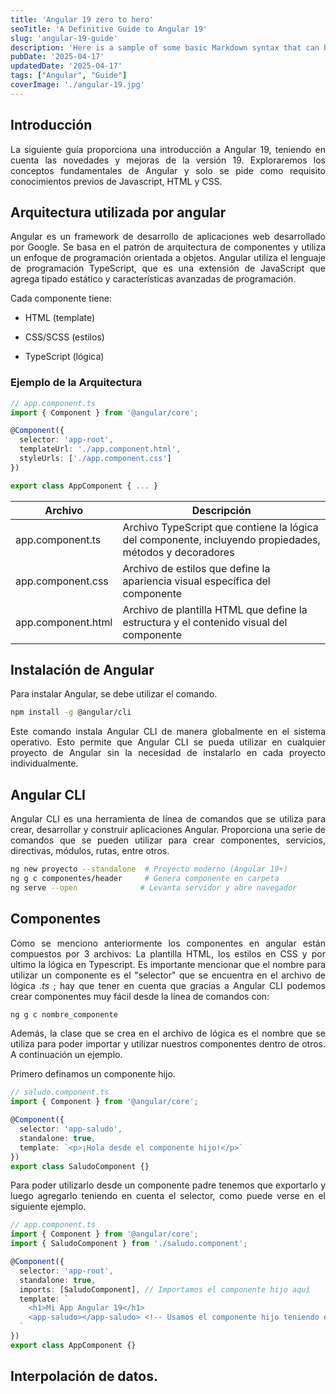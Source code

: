 ```yaml
---
title: 'Angular 19 zero to hero'
seoTitle: 'A Definitive Guide to Angular 19'
slug: 'angular-19-guide'
description: 'Here is a sample of some basic Markdown syntax that can be used when writing Markdown content in Astro.'
pubDate: '2025-04-17'
updatedDate: '2025-04-17'
tags: ["Angular", "Guide"]
coverImage: './angular-19.jpg'
---
```


<style>
  .justified-text {
    text-align: justify;
  }
</style>

## Introducción

<div class="justified-text">
La siguiente guía proporciona una introducción a Angular 19, teniendo en cuenta las novedades y mejoras de la versión 19. Exploraremos los conceptos fundamentales de Angular y solo se pide como requisito conocimientos previos de Javascript, HTML y CSS.
</div>

## Arquitectura utilizada por angular

<div class="justified-text">
Angular es un framework de desarrollo de aplicaciones web desarrollado por Google. Se basa en el patrón de arquitectura de componentes y utiliza un enfoque de programación orientada a objetos. Angular utiliza el lenguaje de programación TypeScript, que es una extensión de JavaScript que agrega tipado estático y características avanzadas de programación.

Cada componente tiene:

- HTML (template)

- CSS/SCSS (estilos)

- TypeScript (lógica)

### Ejemplo de la Arquitectura
```typescript
// app.component.ts
import { Component } from '@angular/core';

@Component({
  selector: 'app-root',
  templateUrl: './app.component.html',
  styleUrls: ['./app.component.css']
})

export class AppComponent { ... }
```

| Archivo | Descripción |
| ------- | ----------- |
| app.component.ts | Archivo TypeScript que contiene la lógica del componente, incluyendo propiedades, métodos y decoradores |
| app.component.css | Archivo de estilos que define la apariencia visual específica del componente |
| app.component.html | Archivo de plantilla HTML que define la estructura y el contenido visual del componente |
</div>


## Instalación de Angular

<div class="justified-text">
Para instalar Angular, se debe utilizar el comando.

```bash
npm install -g @angular/cli
```
Este comando instala Angular CLI de manera globalmente en el sistema operativo. Esto permite que Angular CLI se pueda utilizar en cualquier proyecto de Angular sin la necesidad de instalarlo en cada proyecto individualmente.

</div>

## Angular CLI

<div class="justified-text">
Angular CLI es una herramienta de línea de comandos que se utiliza para crear, desarrollar y construir aplicaciones Angular. Proporciona una serie de comandos que se pueden utilizar para crear componentes, servicios, directivas, módulos, rutas, entre otros.

```bash
ng new proyecto --standalone  # Proyecto moderno (Angular 19+)
ng g c componentes/header     # Genera componente en carpeta
ng serve --open              # Levanta servidor y abre navegador
```

## Componentes
Como se menciono anteriormente los componentes en angular están compuestos por 3 archivos: La plantilla HTML, los estilos en CSS y por ultimo la lógica en Typescript. Es importante mencionar que el nombre para utilizar un componente es el "selector" que se encuentra en el archivo de lógica _.ts_ ; hay que tener en cuenta que gracias a Angular CLI podemos crear componentes muy fácil desde la línea de comandos con:
```bash
ng g c nombre_componente
```

Además, la clase que se crea en el archivo de lógica es el nombre que se utiliza para poder importar y utilizar nuestros componentes dentro de otros. A continuación un ejemplo.

Primero definamos un componente hijo.

```typescript
// saludo.component.ts
import { Component } from '@angular/core';

@Component({
  selector: 'app-saludo',
  standalone: true,
  template: `<p>¡Hola desde el componente hijo!</p>`
})
export class SaludoComponent {}
```
Para poder utilizarlo desde un componente padre tenemos que exportarlo y luego agregarlo teniendo en cuenta el selector, como puede verse en el siguiente ejemplo. 

```typescript
// app.component.ts
import { Component } from '@angular/core';
import { SaludoComponent } from './saludo.component';

@Component({
  selector: 'app-root',
  standalone: true,
  imports: [SaludoComponent], // Importamos el componente hijo aquí
  template: `
    <h1>Mi App Angular 19</h1>
    <app-saludo></app-saludo> <!-- Usamos el componente hijo teniendo en cuenta el nombre del selector -->
  `
})
export class AppComponent {}
```

## Interpolación de datos.


</div>

